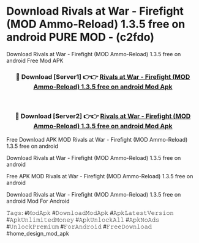 # Download Rivals at War - Firefight (MOD Ammo-Reload) 1.3.5 free on android PURE MOD - (c2fdo)
Download Rivals at War - Firefight (MOD Ammo-Reload) 1.3.5 free on android Free Mod APK

<div align="center">
<h3>🔴 Download [Server1] 👉👉 <a href="https://apk-comot.site?title=Rivals_at_War_-_Firefight_(MOD_Ammo-Reload)_1.3.5_free_on_android">Rivals at War - Firefight (MOD Ammo-Reload) 1.3.5 free on android Mod Apk</a></h3><br>

<h3>🔴 Download [Server2] 👉👉 <a href="https://apk-comot.site?title=Rivals_at_War_-_Firefight_(MOD_Ammo-Reload)_1.3.5_free_on_android">Rivals at War - Firefight (MOD Ammo-Reload) 1.3.5 free on android Mod Apk</a></h3>
</div>


Free Download APK MOD Rivals at War - Firefight (MOD Ammo-Reload) 1.3.5 free on android

Download Rivals at War - Firefight (MOD Ammo-Reload) 1.3.5 free on android 

Free APK MOD Rivals at War - Firefight (MOD Ammo-Reload) 1.3.5 free on android 

Download Rivals at War - Firefight (MOD Ammo-Reload) 1.3.5 free on android Mod For Android

𝚃𝚊𝚐𝚜: #𝙼𝚘𝚍𝙰𝚙𝚔 #𝙳𝚘𝚠𝚗𝚕𝚘𝚊𝚍𝙼𝚘𝚍𝙰𝚙𝚔 #𝙰𝚙𝚔𝙻𝚊𝚝𝚎𝚜𝚝𝚅𝚎𝚛𝚜𝚒𝚘𝚗 #𝙰𝚙𝚔𝚄𝚗𝚕𝚒𝚖𝚒𝚝𝚎𝚍𝙼𝚘𝚗𝚎𝚢 #𝙰𝚙𝚔𝚄𝚗𝚕𝚘𝚌𝚔𝙰𝚕𝚕 #𝙰𝚙𝚔𝙽𝚘𝙰𝚍𝚜 #𝚄𝚗𝚕𝚘𝚌𝚔𝙿𝚛𝚎𝚖𝚒𝚞𝚖 #𝙵𝚘𝚛𝙰𝚗𝚍𝚛𝚘𝚒𝚍 #𝙵𝚛𝚎𝚎𝙳𝚘𝚠𝚗𝚕𝚘𝚊𝚍 #home_design_mod_apk